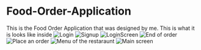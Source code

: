 # Food-Order-Application
This is the Food Order Application that was designed by me.
This is what it is looks like inside
![Login](https://user-images.githubusercontent.com/75707184/192075325-b0a1b819-39cb-439f-9ee2-c1bfc1685bed.png)
![Signup](https://user-images.githubusercontent.com/75707184/192075328-29910752-ad8f-40f4-9f83-be67c4ac314f.png)
![LoginScreen](https://user-images.githubusercontent.com/75707184/192075333-595b5560-d7b3-4357-851d-2e540bc7a996.png)
![End of order](https://user-images.githubusercontent.com/75707184/192075334-1dfef462-d3ac-48f6-aa42-2907b58d68cb.png)
![Place an order](https://user-images.githubusercontent.com/75707184/192075335-256b33ab-537d-4eee-b486-1dce24afe715.png)
![Menu of the restaraunt](https://user-images.githubusercontent.com/75707184/192075336-31fdab7b-ae69-4b92-9770-79e1bb6d0e8b.png)
![Main screen](https://user-images.githubusercontent.com/75707184/192075337-d42056e7-8d9f-48ae-ab7f-a0f098103dc9.png)
